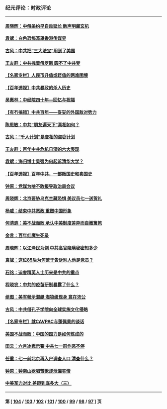 ### 纪元评论：时政评论
---
#### [周晓辉：中俄条约早自动延长 新声明藏玄机](../../pages/nsc1025/n13058785.md) 
#### [袁斌：白色恐怖笼罩香港传媒界](../../pages/nsc1025/n13057635.md) 
#### [古风：中共把“三大法宝”用到了美国](../../pages/nsc1025/n13057567.md) 
#### [王友群：中共拽着俄罗斯 圆不了中共梦](../../pages/nsc1025/n13056718.md) 
#### [【名家专栏】人民币升值或贬值的两难困境](../../pages/nsc1025/n13054458.md) 
#### [【百年透视】中共暴政的杀人历史](../../pages/nsc1025/n13051791.md) 
#### [吴惠林：中经院四十年—回忆与祝福](../../pages/nsc1025/n13055554.md) 
#### [【有冇搞错】中共百年——妥妥的外国敌对势力](../../pages/nsc1025/n13055138.md) 
#### [陈思敏：中共“朋友遍天下”真相如何？](../../pages/nsc1025/n13055474.md) 
#### [古风：“千人计划”是变相的盗窃计划](../../pages/nsc1025/n13055352.md) 
#### [王友群：百年中共危机日深的六大表现](../../pages/nsc1025/n13054263.md) 
#### [袁斌：海归博士吴强为何起诉清华大学？](../../pages/nsc1025/n13055095.md) 
#### [【百年透视】百年中共，一部叛国史和卖国史](../../pages/nsc1025/n13055028.md) 
#### [钟原：党媒为啥不敢报导政治局会议](../../pages/nsc1025/n13054657.md) 
#### [周晓辉：北京要胁乌克兰藏恐惧 美议员七一送贺礼](../../pages/nsc1025/n13053847.md) 
#### [杨威：结束中共恶政 重塑中国形象](../../pages/nsc1025/n13054289.md) 
#### [何清涟：美不战而败 承认中美制度差异而自撤篱笆](../../pages/nsc1025/n13054095.md) 
#### [金言：百年红魔生死录](../../pages/nsc1025/n13054005.md) 
#### [周晓辉：以江泽民为例 中共高官隐瞒秘密知多少](../../pages/nsc1025/n13052362.md) 
#### [袁斌：这位85后为何羞于告诉别人他是党员？](../../pages/nsc1025/n13052380.md) 
#### [石铭：迫害精英人士历来是中共的重点](../../pages/nsc1025/n13052108.md) 
#### [程晓农：中共的疫苗研制暴露了什么？](../../pages/nsc1025/n13051596.md) 
#### [组图：美军频示潜艇 海狼级现身 意在沛公](../../pages/nsc1025/n13051297.md) 
#### [古风：中共借孔子学院向全球实施文化侵略](../../pages/nsc1025/n13051606.md) 
#### [【名家专栏】就CAVPAC与蓬佩奥的谈话](../../pages/nsc1025/n13050942.md) 
#### [美国不战而败：中国的国力是如何炼成的](../../pages/nsc1025/n13050981.md) 
#### [田云：六月冰雹示警 中共七一前作恶不停](../../pages/nsc1025/n13049975.md) 
#### [任重：七一前北京再入户调查人口 清查什么？](../../pages/nsc1025/n13050322.md) 
#### [钟原：钟南山欲唱赞歌却泄漏实情](../../pages/nsc1025/n13050253.md) 
#### [中美军力对比 差距到底多大（三）](../../pages/nsc1025/n13049438.md) 

---
#### 第 [ [104](./104.md) / [103](./103.md) / [102](./102.md) / [101](./101.md) / [100](./100.md) / [99](./99.md) / [98](./98.md) / [97](./97.md) ] 页
